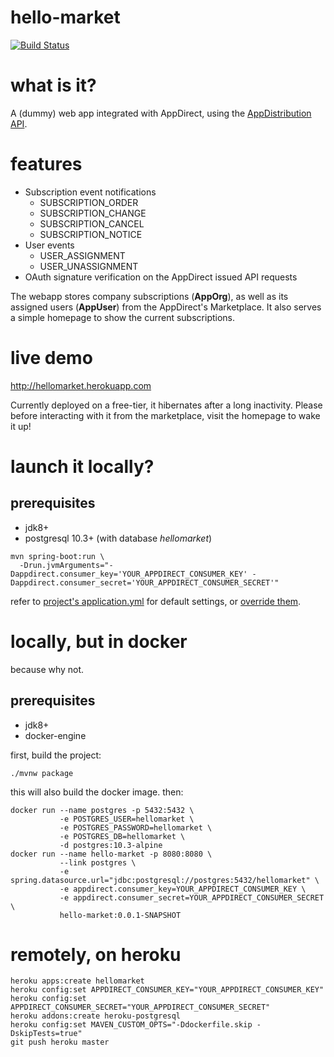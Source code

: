 hello-market
============
[![Build Status](https://travis-ci.org/pzn/hello-market.svg?branch=master)](https://travis-ci.org/pzn/hello-market)

what is it?
===========
A (dummy) web app integrated with AppDirect, using the [AppDistribution API](https://help.appdirect.com/appdistrib/appdistribution.html).

features
========
- Subscription event notifications
  - SUBSCRIPTION_ORDER
  - SUBSCRIPTION_CHANGE
  - SUBSCRIPTION_CANCEL
  - SUBSCRIPTION_NOTICE
- User events
  - USER_ASSIGNMENT
  - USER_UNASSIGNMENT
- OAuth signature verification on the AppDirect issued API requests

The webapp stores company subscriptions (**AppOrg**), as well as its assigned users (**AppUser**) from the AppDirect's Marketplace. It also serves a simple homepage to show the current subscriptions.

live demo
=========
http://hellomarket.herokuapp.com

Currently deployed on a free-tier, it hibernates after a long inactivity. Please before interacting with it from the marketplace, visit the homepage to wake it up!

launch it locally?
==================
## prerequisites
- jdk8+
- postgresql 10.3+ (with database *hellomarket*)

```
mvn spring-boot:run \
  -Drun.jvmArguments="-Dappdirect.consumer_key='YOUR_APPDIRECT_CONSUMER_KEY' -Dappdirect.consumer_secret='YOUR_APPDIRECT_CONSUMER_SECRET'"
```

refer to [project's application.yml](./src/main/resources/application.yml) for default settings, or [override them](https://docs.spring.io/spring-boot/docs/1.5.9.RELEASE/reference/html/howto-properties-and-configuration.html#howto-use-short-command-line-arguments).

locally, but in docker
======================
because why not.

## prerequisites
- jdk8+
- docker-engine

first, build the project:

```
./mvnw package
```

this will also build the docker image. then:

```
docker run --name postgres -p 5432:5432 \
           -e POSTGRES_USER=hellomarket \
           -e POSTGRES_PASSWORD=hellomarket \
           -e POSTGRES_DB=hellomarket \
           -d postgres:10.3-alpine
docker run --name hello-market -p 8080:8080 \
           --link postgres \
           -e spring.datasource.url="jdbc:postgresql://postgres:5432/hellomarket" \
           -e appdirect.consumer_key=YOUR_APPDIRECT_CONSUMER_KEY \
           -e appdirect.consumer_secret=YOUR_APPDIRECT_CONSUMER_SECRET \
           hello-market:0.0.1-SNAPSHOT
```

remotely, on heroku
===================

```
heroku apps:create hellomarket
heroku config:set APPDIRECT_CONSUMER_KEY="YOUR_APPDIRECT_CONSUMER_KEY"
heroku config:set APPDIRECT_CONSUMER_SECRET="YOUR_APPDIRECT_CONSUMER_SECRET"
heroku addons:create heroku-postgresql
heroku config:set MAVEN_CUSTOM_OPTS="-Ddockerfile.skip -DskipTests=true"
git push heroku master
```
